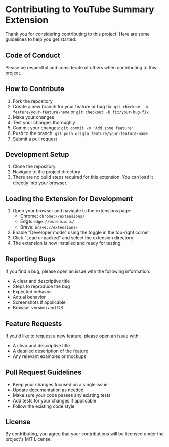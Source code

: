 # Contributing to YouTube Summary Extension

Thank you for considering contributing to this project! Here are some guidelines to help you get started.

## Code of Conduct

Please be respectful and considerate of others when contributing to this project.

## How to Contribute

1. Fork the repository
2. Create a new branch for your feature or bug fix: `git checkout -b feature/your-feature-name` or `git checkout -b fix/your-bug-fix`
3. Make your changes
4. Test your changes thoroughly
5. Commit your changes: `git commit -m 'Add some feature'`
6. Push to the branch: `git push origin feature/your-feature-name`
7. Submit a pull request

## Development Setup

1. Clone the repository
2. Navigate to the project directory
3. There are no build steps required for this extension. You can load it directly into your browser.

## Loading the Extension for Development

1. Open your browser and navigate to the extensions page:
   - Chrome: `chrome://extensions/`
   - Edge: `edge://extensions/`
   - Brave: `brave://extensions/`
2. Enable "Developer mode" using the toggle in the top-right corner
3. Click "Load unpacked" and select the extension directory
4. The extension is now installed and ready for testing

## Reporting Bugs

If you find a bug, please open an issue with the following information:
- A clear and descriptive title
- Steps to reproduce the bug
- Expected behavior
- Actual behavior
- Screenshots if applicable
- Browser version and OS

## Feature Requests

If you'd like to request a new feature, please open an issue with:
- A clear and descriptive title
- A detailed description of the feature
- Any relevant examples or mockups

## Pull Request Guidelines

- Keep your changes focused on a single issue
- Update documentation as needed
- Make sure your code passes any existing tests
- Add tests for your changes if applicable
- Follow the existing code style

## License

By contributing, you agree that your contributions will be licensed under the project's MIT License. 